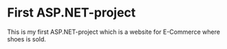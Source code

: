# First ASP.NET-project
This is my first ASP.NET-project which is a website for E-Commerce where shoes is sold.
